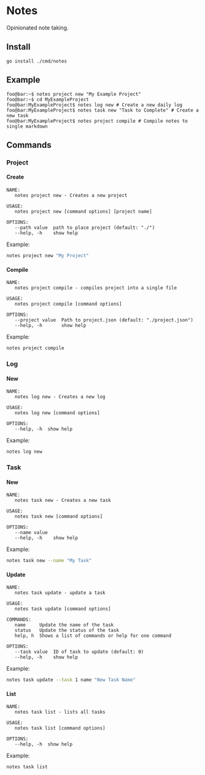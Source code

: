 # Notes

Opinionated note taking.

## Install

```
go install ./cmd/notes
```

## Example

```console
foo@bar:~$ notes project new "My Example Project"
foo@bar:~$ cd MyExampleProject
foo@bar:MyExampleProject$ notes log new # Create a new daily log
foo@bar:MyExampleProject$ notes task new "Task to Complete" # Create a new task
foo@bar:MyExampleProject$ notes project compile # Compile notes to single markdown
```

## Commands

### Project

#### Create

```
NAME:
   notes project new - Creates a new project

USAGE:
   notes project new [command options] [project name]

OPTIONS:
   --path value  path to place project (default: "./")
   --help, -h    show help
```

Example: 

```bash 
notes project new "My Project"
```

#### Compile

```
NAME:
   notes project compile - compiles project into a single file

USAGE:
   notes project compile [command options]

OPTIONS:
   --project value  Path to project.json (default: "./project.json")
   --help, -h       show help
```

Example: 

```bash 
notes project compile
```

### Log

#### New

```
NAME:
   notes log new - Creates a new log

USAGE:
   notes log new [command options]

OPTIONS:
   --help, -h  show help
```

Example: 

```bash 
notes log new
```

### Task

#### New

```
NAME:
   notes task new - Creates a new task

USAGE:
   notes task new [command options]

OPTIONS:
   --name value
   --help, -h    show help
```

Example: 

```bash 
notes task new --name "My Task"
```

#### Update

```
NAME:
   notes task update - update a task

USAGE:
   notes task update [command options]

COMMANDS:
   name     Update the name of the task
   status   Update the status of the task
   help, h  Shows a list of commands or help for one command

OPTIONS:
   --task value  ID of task to update (default: 0)
   --help, -h    show help
```

Example: 

```bash 
notes task update --task 1 name "New Task Name"
```

#### List

```
NAME:
   notes task list - lists all tasks

USAGE:
   notes task list [command options]

OPTIONS:
   --help, -h  show help
```

Example: 

```bash 
notes task list
```
